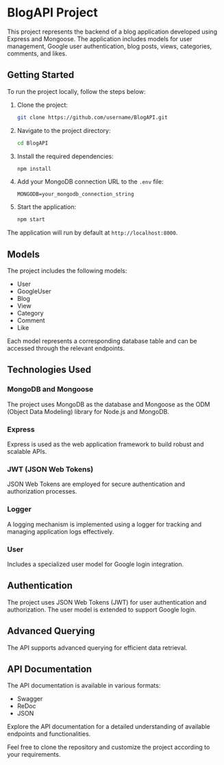 # BlogAPI Project

This project represents the backend of a blog application developed using Express and Mongoose. The application includes models for user management, Google user authentication, blog posts, views, categories, comments, and likes.

## Getting Started

To run the project locally, follow the steps below:

1. Clone the project:

   ```bash
   git clone https://github.com/username/BlogAPI.git
   ```

2. Navigate to the project directory:

   ```bash
   cd BlogAPI
   ```

3. Install the required dependencies:

   ```bash
   npm install
   ```

4. Add your MongoDB connection URL to the `.env` file:

   ```
   MONGODB=your_mongodb_connection_string
   ```

5. Start the application:

   ```bash
   npm start
   ```

The application will run by default at `http://localhost:8000`.

## Models

The project includes the following models:

- User
- GoogleUser
- Blog
- View
- Category
- Comment
- Like

Each model represents a corresponding database table and can be accessed through the relevant endpoints.

## Technologies Used

### MongoDB and Mongoose

The project uses MongoDB as the database and Mongoose as the ODM (Object Data Modeling) library for Node.js and MongoDB.

### Express

Express is used as the web application framework to build robust and scalable APIs.

### JWT (JSON Web Tokens)

JSON Web Tokens are employed for secure authentication and authorization processes.

### Logger

A logging mechanism is implemented using a logger for tracking and managing application logs effectively.

### User

Includes a specialized user model for Google login integration.

## Authentication

The project uses JSON Web Tokens (JWT) for user authentication and authorization. The user model is extended to support Google login.

## Advanced Querying

The API supports advanced querying for efficient data retrieval.

## API Documentation

The API documentation is available in various formats:

- Swagger
- ReDoc
- JSON

Explore the API documentation for a detailed understanding of available endpoints and functionalities.

Feel free to clone the repository and customize the project according to your requirements.
